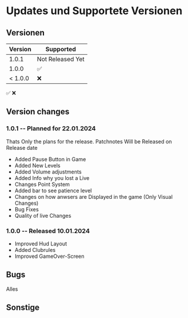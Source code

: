 # Updates und Supportete Versionen

## Versionen
| Version | Supported          | 
| ------- | ------------------ |
|   1.0.1 | Not Released Yet   |
|   1.0.0 | :white_check_mark: | 
| < 1.0.0 | :x:                | 
:white_check_mark:  :x:
## Version changes 
### 1.0.1 -- Planned for 22.01.2024
  Thats Only the plans for the release. Patchnotes Will be Released on Release date
  - Added Pause Button in Game
  - Added New Levels
  - Added Volume adjustments
  - Added Info why you lost a Live
  - Changes Point System
  - Added bar to see patience level
  - Changes on how anwsers are Displayed in the game (Only Visual Changes)
  - Bug Fixes
  - Quality of live Changes

### 1.0.0 -- Released 10.01.2024
  - Improved Hud Layout
  - Added Clubrules
  - Improved GameOver-Screen

## Bugs
Alles
## Sonstige
